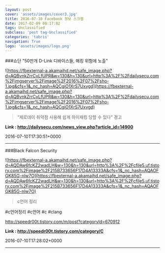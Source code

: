 ```yaml
---
layout: post
cover: 'assets/images/cover3.jpg'
title: 2016-07-10 Facebook 정보 스크랩
date: 2017-02-09 08:17:02
tags: Unclassified
subclass: 'post tag-Unclassified'
categories: 'tabris'
navigation: True
logo: 'assets/images/logo.png'
---
```


###쇼단 "50만개 D-Link 디바이스들, 해킹 위험에 노출"

![https://fbexternal-a.akamaihd.net/safe_image.php?d=AQBvnkZrrCvLfUPR&w=130&h=130&url=http%3A%2F%2Fdailysecu.com%2Fimgserver%2Fimage%2F2016%2F07%2Fsho-1.jpg&cfs=1&_nc_hash=AQCgiO1XrS7Uxvgd](https://fbexternal-a.akamaihd.net/safe_image.php?d=AQBvnkZrrCvLfUPR&w=130&h=130&url=http%3A%2F%2Fdailysecu.com%2Fimgserver%2Fimage%2F2016%2F07%2Fsho-1.jpg&cfs=1&_nc_hash=AQCgiO1XrS7Uxvgd)

>“제로데이 취약점 사용해 쉽게 하이재킹 당할 수 있다” 경고

**Link : <http://dailysecu.com/news_view.php?article_id=14900>**

2016-07-10T17:30:51+0000

---

###Black Falcon Security

![https://fbexternal-a.akamaihd.net/safe_image.php?d=AQDAw6fcKZ2wadLH&w=130&h=130&url=http%3A%2F%2Fcfile5.uf.tistory.com%2Fimage%2F215B733656F17D4A13333A&cfs=1&_nc_hash=AQAOFGK85G-nlw7O](https://fbexternal-a.akamaihd.net/safe_image.php?d=AQDAw6fcKZ2wadLH&w=130&h=130&url=http%3A%2F%2Fcfile5.uf.tistory.com%2Fimage%2F215B733656F17D4A13333A&cfs=1&_nc_hash=AQAOFGK85G-nlw7O)

>c언어 정리

#c언어정리 #c언어 #c #clang

http://speedr00t.tistory.com/m/post?categoryId=670912

**Link : <http://speedr00t.tistory.com/category/C>**

2016-07-10T17:28:02+0000

---

